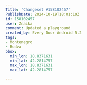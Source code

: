 ```yaml
---
Title: 'Changeset #158102457'
PublishDate: 2024-10-19T18:01:19Z
id: 158102457
user: Znaika
comment: Updated a playground
created_by: Every Door Android 5.2
tags:
- Montenegro
- Budva
bbox:
  min_lon: 18.8371631
  min_lat: 42.2814757
  max_lon: 18.8371631
  max_lat: 42.2814757

---
```

